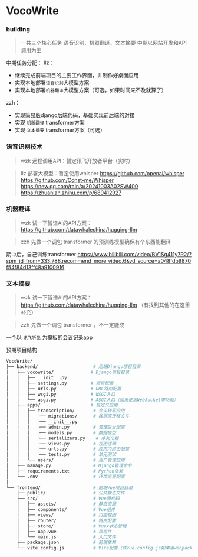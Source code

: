 # VocoWrite

### building

> 一共三个核心任务
> 语音识别、机器翻译、文本摘要
> 中期以网站开发和API调用为主

中期任务分配：
llz：
- 继续完成前端项目的主要工作界面，并制作好桌面应用
- 实现本地部署`语音识别`大模型方案
- 实现本地部署`机器翻译`大模型方案（可选，如果时间来不及就算了）

zzh：
- 实现简易版django后端代码，基础实现前后端的对接
- 实现 `机器翻译` transformer方案
- 实现 `文本摘要` transformer方案（可选）


### 语音识别技术

> wzk
远程调用API：暂定讯飞开放者平台（实时）

> llz
部署大模型：暂定使用whisper
https://github.com/openai/whisper
https://github.com/Const-me/Whisper
https://new.qq.com/rain/a/20241003A02SW400
https://zhuanlan.zhihu.com/p/680412927

### 机器翻译

> wzk
试一下智谱AI的API方案：https://github.com/datawhalechina/hugging-llm

> zzh
先做一个调包 transformer 的预训练模型确保有个东西能翻译

期中后，自己训练transformer
https://www.bilibili.com/video/BV1Sg411y7R2/?spm_id_from=333.788.recommend_more_video.6&vd_source=a048fdb9870f54f84d13ff48a9100916


###  文本摘要

> wzk
试一下智谱AI的API方案：https://github.com/datawhalechina/hugging-llm
（有找到其他的在这里补充）

> zzh
先做一个调包 transformer ，不一定能成

一个以 `讯飞听见` 为模板的会议记录app


预期项目结构
```bash
VocoWrite/
├── backend/                     # 后端Django项目目录
│   ├── vocowrite/              # Django项目目录
│   │   ├── __init__.py
│   │   ├── settings.py         # 项目配置
│   │   ├── urls.py             # URL路由配置
│   │   ├── wsgi.py             # WSGI入口
│   │   └── asgi.py             # ASGI入口（如果使用WebSocket等功能）
│   ├── apps/                   # 自定义应用
│   │   ├── transcription/       # 会议转写应用
│   │   │   ├── migrations/      # 数据库迁移文件
│   │   │   ├── __init__.py
│   │   │   ├── admin.py         # 管理后台配置
│   │   │   ├── models.py        # 数据模型
│   │   │   ├── serializers.py    # 序列化器
│   │   │   ├── views.py         # 视图逻辑
│   │   │   ├── urls.py          # 应用内路由配置
│   │   │   └── tests.py         # 单元测试
│   │   └── users/               # 用户管理应用
│   ├── manage.py                # Django管理命令
│   ├── requirements.txt         # Python依赖
│   └── .env                     # 环境变量配置
│
└── frontend/                    # 前端Vue项目目录
    ├── public/                  # 公共静态文件
    ├── src/                     # Vue源代码
    │   ├── assets/              # 静态资源
    │   ├── components/          # Vue组件
    │   ├── views/               # 页面视图
    │   ├── router/              # 路由配置
    │   ├── store/               # Vuex状态管理
    │   ├── App.vue              # 根组件
    │   └── main.js              # 入口文件
    ├── package.json             # 前端依赖
    └── vite.config.js           # Vite配置（或vue.config.js如果用webpack）
```
